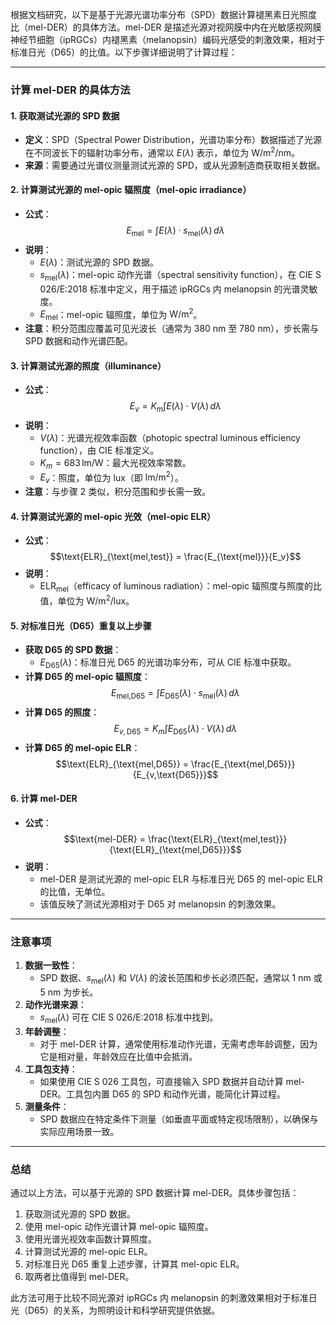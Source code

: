 根据文档研究，以下是基于光源光谱功率分布（SPD）数据计算褪黑素日光照度比（mel-DER）的具体方法。mel-DER 是描述光源对视网膜中内在光敏感视网膜神经节细胞（ipRGCs）内褪黑素（melanopsin）编码光感受的刺激效果，相对于标准日光（D65）的比值。以下步骤详细说明了计算过程：

---

### **计算 mel-DER 的具体方法**

#### **1. 获取测试光源的 SPD 数据**
- **定义**：SPD（Spectral Power Distribution，光谱功率分布）数据描述了光源在不同波长下的辐射功率分布，通常以 $E(\lambda)$ 表示，单位为 $\text{W/m}^2/\text{nm}$。
- **来源**：需要通过光谱仪测量测试光源的 SPD，或从光源制造商获取相关数据。

#### **2. 计算测试光源的 mel-opic 辐照度（mel-opic irradiance）**
- **公式**：
  $$E_{\text{mel}} = \int E(\lambda) \cdot s_{\text{mel}}(\lambda) \, d\lambda$$
- **说明**：
  - $E(\lambda)$：测试光源的 SPD 数据。
  - $s_{\text{mel}}(\lambda)$：mel-opic 动作光谱（spectral sensitivity function），在 CIE S 026/E:2018 标准中定义，用于描述 ipRGCs 内 melanopsin 的光谱灵敏度。
  - $E_{\text{mel}}$：mel-opic 辐照度，单位为 $\text{W/m}^2$。
- **注意**：积分范围应覆盖可见光波长（通常为 380 nm 至 780 nm），步长需与 SPD 数据和动作光谱匹配。

#### **3. 计算测试光源的照度（illuminance）**
- **公式**：
  $$E_v = K_m \int E(\lambda) \cdot V(\lambda) \, d\lambda$$
- **说明**：
  - $V(\lambda)$：光谱光视效率函数（photopic spectral luminous efficiency function），由 CIE 标准定义。
  - $K_m = 683 \, \text{lm/W}$：最大光视效率常数。
  - $E_v$：照度，单位为 $\text{lux}$（即 $\text{lm/m}^2$）。
- **注意**：与步骤 2 类似，积分范围和步长需一致。

#### **4. 计算测试光源的 mel-opic 光效（mel-opic ELR）**
- **公式**：
  $$\text{ELR}_{\text{mel,test}} = \frac{E_{\text{mel}}}{E_v}$$
- **说明**：
  - $\text{ELR}_{\text{mel}}$（efficacy of luminous radiation）：mel-opic 辐照度与照度的比值，单位为 $\text{W/m}^2/\text{lux}$。

#### **5. 对标准日光（D65）重复以上步骤**
- **获取 D65 的 SPD 数据**：
  - $E_{\text{D65}}(\lambda)$：标准日光 D65 的光谱功率分布，可从 CIE 标准中获取。
- **计算 D65 的 mel-opic 辐照度**：
  $$E_{\text{mel,D65}} = \int E_{\text{D65}}(\lambda) \cdot s_{\text{mel}}(\lambda) \, d\lambda$$
- **计算 D65 的照度**：
  $$E_{v,\text{D65}} = K_m \int E_{\text{D65}}(\lambda) \cdot V(\lambda) \, d\lambda$$
- **计算 D65 的 mel-opic ELR**：
  $$\text{ELR}_{\text{mel,D65}} = \frac{E_{\text{mel,D65}}}{E_{v,\text{D65}}}$$

#### **6. 计算 mel-DER**
- **公式**：
  $$\text{mel-DER} = \frac{\text{ELR}_{\text{mel,test}}}{\text{ELR}_{\text{mel,D65}}}$$
- **说明**：
  - mel-DER 是测试光源的 mel-opic ELR 与标准日光 D65 的 mel-opic ELR 的比值，无单位。
  - 该值反映了测试光源相对于 D65 对 melanopsin 的刺激效果。

---

### **注意事项**
1. **数据一致性**：
   - SPD 数据、$s_{\text{mel}}(\lambda)$ 和 $V(\lambda)$ 的波长范围和步长必须匹配，通常以 1 nm 或 5 nm 为步长。
2. **动作光谱来源**：
   - $s_{\text{mel}}(\lambda)$ 可在 CIE S 026/E:2018 标准中找到。
3. **年龄调整**：
   - 对于 mel-DER 计算，通常使用标准动作光谱，无需考虑年龄调整，因为它是相对量，年龄效应在比值中会抵消。
4. **工具包支持**：
   - 如果使用 CIE S 026 工具包，可直接输入 SPD 数据并自动计算 mel-DER。工具包内置 D65 的 SPD 和动作光谱，能简化计算过程。
5. **测量条件**：
   - SPD 数据应在特定条件下测量（如垂直平面或特定视场限制），以确保与实际应用场景一致。

---

### **总结**
通过以上方法，可以基于光源的 SPD 数据计算 mel-DER。具体步骤包括：
1. 获取测试光源的 SPD 数据。
2. 使用 mel-opic 动作光谱计算 mel-opic 辐照度。
3. 使用光谱光视效率函数计算照度。
4. 计算测试光源的 mel-opic ELR。
5. 对标准日光 D65 重复上述步骤，计算其 mel-opic ELR。
6. 取两者比值得到 mel-DER。

此方法可用于比较不同光源对 ipRGCs 内 melanopsin 的刺激效果相对于标准日光（D65）的关系，为照明设计和科学研究提供依据。